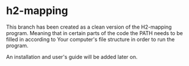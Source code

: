 # h2-mapping

This branch has been created as a clean version of the H2-mapping program.
Meaning that in certain parts of the code the PATH needs to be filled in according to Your computer's file structure in order to run the program. 

An installation and user's guide will be added later on. 
